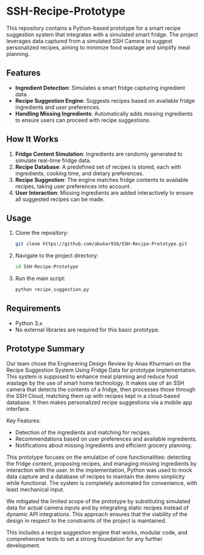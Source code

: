 # SSH-Recipe-Prototype

This repository contains a Python-based prototype for a smart recipe suggestion system that integrates with a simulated smart fridge. The project leverages data captured from a simulated SSH Camera to suggest personalized recipes, aiming to minimize food wastage and simplify meal planning.

## Features
- **Ingredient Detection**: Simulates a smart fridge capturing ingredient data.
- **Recipe Suggestion Engine**: Suggests recipes based on available fridge ingredients and user preferences.
- **Handling Missing Ingredients**: Automatically adds missing ingredients to ensure users can proceed with recipe suggestions.

## How It Works
1. **Fridge Content Simulation**: Ingredients are randomly generated to simulate real-time fridge data.
2. **Recipe Database**: A predefined set of recipes is stored, each with ingredients, cooking time, and dietary preferences.
3. **Recipe Suggestion**: The engine matches fridge contents to available recipes, taking user preferences into account.
4. **User Interaction**: Missing ingredients are added interactively to ensure all suggested recipes can be made.

## Usage
1. Clone the repository:
   ```sh
   git clone https://github.com/abukar916/SSH-Recipe-Prototype.git
   ```
2. Navigate to the project directory:
   ```sh
   cd SSH-Recipe-Prototype
   ```
3. Run the main script:
   ```sh
   python recipe_suggestion.py
   ```

## Requirements
- Python 3.x
- No external libraries are required for this basic prototype.


## Prototype Summary
Our team chose the Engineering Design Review by Anas Khurmani on the Recipe Suggestion System Using Fridge Data for prototype implementation. This system is supposed to enhance meal planning and reduce food wastage by the use of smart home technology. It makes use of an SSH camera that detects the contents of a fridge, then processes those through the SSH Cloud, matching them up with recipes kept in a cloud-based database. It then makes personalized recipe suggestions via a mobile app interface.

Key Features:
- Detection of the ingredients and matching for recipes.
- Recommendations based on user preferences and available ingredients.
- Notifications about missing ingredients and efficient grocery planning.

This prototype focuses on the emulation of core functionalities: detecting the fridge content, proposing recipes, and managing missing ingredients by interaction with the user. In the implementation, Python was used to mock data capture and a database of recipes to maintain the demo simplicity while functional. The system is completely automated for convenience, with least mechanical input.

We mitigated the limited scope of the prototype by substituting simulated data for actual camera inputs and by integrating static recipes instead of dynamic API integrations. This approach ensures that the viability of the design in respect to the constraints of the project is maintained.

This includes a recipe suggestion engine that works, modular code, and comprehensive tests to set a strong foundation for any further development.


